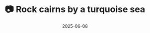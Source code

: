 ---
title: '📷 Rock cairns by a turquoise sea'
date: '2025-06-08'
image: 'https://cdn.diblasio.social/static/photos/2025/20250608_103727.jpg'
thumbnail: 'https://cdn.diblasio.social/static/photos/2025/thumbnails/20250608_103727.jpg'
alt_text: "Stacks of rocks by a turquoise sea with a rocky hill in the background, Palaikastro, Crete."
tags:
  - "#Photography"
  - "#Greece"
  - "#Crete"
  - "#Seascape"
  - "#NaturePhotography"
  - "#FujifilmXT4"
  - "#TravelPhotography"
description: ''
created_date: '2025-06-08'
location: "Κοινότητα Παλαικάστρου, Δημοτική Ενότητα Ιτάνου, Δήμος Σητείας, Περιφερειακή Ενότητα Λασιθίου, Περιφέρεια Κρήτης, Αποκεντρωμένη Διοίκηση Κρήτης, Ελλάς"
exif_data: "FUJIFILM X-T4 XF16-55mmF2.8 R LM WR (1/300 | f/10 | ISO 160)"
draft: false
---